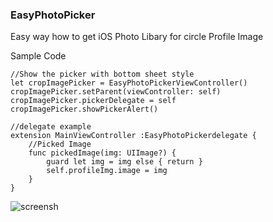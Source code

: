 ### EasyPhotoPicker

Easy way how to get iOS Photo Libary for circle Profile Image


Sample Code

```
//Show the picker with bottom sheet style
let cropImagePicker = EasyPhotoPickerViewController()
cropImagePicker.setParent(viewController: self)
cropImagePicker.pickerDelegate = self
cropImagePicker.showPickerAlert() 
```
```
//delegate example
extension MainViewController :EasyPhotoPickerdelegate {
    //Picked Image
    func pickedImage(img: UIImage?) {
        guard let img = img else { return }
        self.profileImg.image = img
    }
}
```

![screensh](https://i.ibb.co/jWj0DtF/sample.gif)
